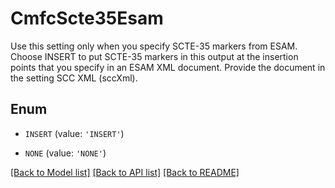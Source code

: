 # CmfcScte35Esam

Use this setting only when you specify SCTE-35 markers from ESAM. Choose INSERT to put SCTE-35 markers in this output at the insertion points that you specify in an ESAM XML document. Provide the document in the setting SCC XML (sccXml).

## Enum

* `INSERT` (value: `'INSERT'`)

* `NONE` (value: `'NONE'`)

[[Back to Model list]](../README.md#documentation-for-models) [[Back to API list]](../README.md#documentation-for-api-endpoints) [[Back to README]](../README.md)


